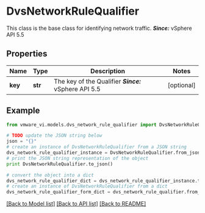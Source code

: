 # DvsNetworkRuleQualifier

This class is the base class for identifying network traffic.  ***Since:*** vSphere API 5.5 

## Properties
Name | Type | Description | Notes
------------ | ------------- | ------------- | -------------
**key** | **str** | The key of the Qualifier  ***Since:*** vSphere API 5.5  | [optional] 

## Example

```python
from vmware_vi.models.dvs_network_rule_qualifier import DvsNetworkRuleQualifier

# TODO update the JSON string below
json = "{}"
# create an instance of DvsNetworkRuleQualifier from a JSON string
dvs_network_rule_qualifier_instance = DvsNetworkRuleQualifier.from_json(json)
# print the JSON string representation of the object
print DvsNetworkRuleQualifier.to_json()

# convert the object into a dict
dvs_network_rule_qualifier_dict = dvs_network_rule_qualifier_instance.to_dict()
# create an instance of DvsNetworkRuleQualifier from a dict
dvs_network_rule_qualifier_form_dict = dvs_network_rule_qualifier.from_dict(dvs_network_rule_qualifier_dict)
```
[[Back to Model list]](../README.md#documentation-for-models) [[Back to API list]](../README.md#documentation-for-api-endpoints) [[Back to README]](../README.md)


